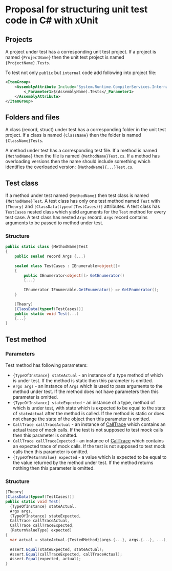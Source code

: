 # Proposal for structuring unit test code in C# with xUnit

## Projects

A project under test has a corresponding unit test project. If a project is named `{ProjectName}` then the unit test project is named `{ProjectName}.Tests`.

To test not only `public` but `internal` code add following into project file:

```XML
<ItemGroup>
    <AssemblyAttribute Include="System.Runtime.CompilerServices.InternalsVisibleTo">
        <_Parameter1>$(AssemblyName).Tests</_Parameter1>
    </AssemblyAttribute>
</ItemGroup>
```

## Folders and files

A class (record, struct) under test has a corresponding folder in the unit test project. If a class is named `{ClassName}` then the folder is named `{ClassName}Tests`.

A method under test has a corresponding test file. If a method is named `{MethodName}` then the file is named `{MethodName}Test.cs`. If a method has overloading versions then the name should include something which identifies the overloaded version: `{MethodName}{...}Test.cs`.

## Test class

If a method under test named `{MethodName}` then test class is named `{MethodName}Test`.
A test class has only one test method named `Test` with `[Theory]` and `[ClassData(typeof(TestCases))]` attributes. 
A test class has `TestCases` nested class which yield arguments for the `Test` method for every test case.
A test class has nested `Args` record. `Args` record contains arguments to be passed to method under test.

### Structure

```C#
public static class {MethodName}Test
{
    public sealed record Args {...}        
    
    sealed class TestCases : IEnumerable<object[]>
    {
        public IEnumerator<object[]> GetEnumerator()
        {...}
        
        IEnumerator IEnumerable.GetEnumerator() => GetEnumerator();
    }
        
    [Theory]
    [ClassData(typeof(TestCases))]
    public static void Test(...)
    {...}
}
```

## Test method

### Parameters

Test method has following parameters:
- `{TypeOfInstance} stateActual` - an instance of a type method of which is under test. If the method is static then this parameter is omitted. 
- `Args args` - an instance of `Args` which is used to pass arguments to the method under test. If the method does not have parameters then this parameter is omitted. 
- `{TypeOfInstance} stateExpected`  - an instance of a type, method of which is under test, with state which is expected to be equal to the state of `stateActual` after the method is called. If the method is static or does not change the state of the object then this parameter is omitted.
- `CallTrace callTraceActual` - an instance of [CallTrace](https://github.com/es-repo/CallTracing) which contains an actual trace of mock calls. If the test is not supposed to test mock calls then this parameter is omitted.
- `CallTrace callTraceExpected` - an instance of [CallTrace](https://github.com/es-repo/CallTracing) which contains an expected trace of mock calls. If the test is not supposed to test mock calls then this parameter is omitted.
- `{TypeOfReturnValue} expected` - a value which is expected to be equal to the value returned by the method under test. If the method returns nothing then this parameter is omitted.

### Structure

```C#
[Theory]
[ClassData(typeof(TestCases))]
public static void Test(
  {TypeOfInstance} stateActual, 
  Args args, 
  {TypeOfInstance} stateExpected,
  CallTrace callTraceActual,
  CallTrace callTraceExpected,
  {ReturnValueType} expected)
{
  var actual = stateActual.{TestedMethod}(args.{...}, args.{...}, ...);
  
  Assert.Equal(stateExpected, stateActual);
  Assert.Equal(callTraceExpected, callTraceActual);
  Assert.Equal(expected, actual);
}
```



